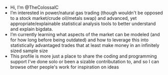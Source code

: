 -  Hi, I’m @TheColossalC
-  I’m interested in power/natural gas trading (though wouldn't be opposed to a stock market/crude oil/metals swap) and advanced, yet appropriate/explainable statistical analysis tools to better understand and explain bigdata.
-  I’m currently learning what aspects of the market can be modeled (and for how long before being outdated) and how to leverage this into statistically advantaged trades that at least make money in an infinitely sized sample size
-  This profile is more just a place to share the coding and programming support I've done solo or been a sizable contributation to, and so I can browse other people's work for inspiration on ideas

<!---
TheColossalC/TheColossalC is a ✨ special ✨ repository because its `README.md` (this file) appears on your GitHub profile.
You can click the Preview link to take a look at your changes.
--->
